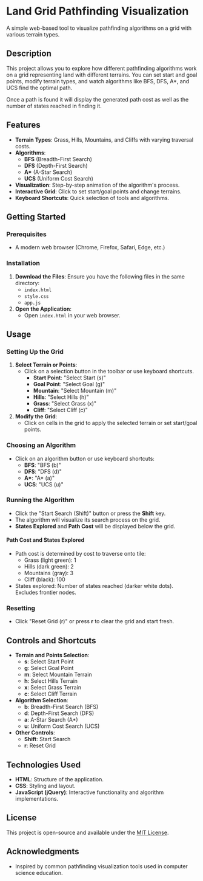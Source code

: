 # Land Grid Pathfinding Visualization

A simple web-based tool to visualize pathfinding algorithms on a grid with various terrain types.

## Description

This project allows you to explore how different pathfinding algorithms work on a grid representing land with different terrains. You can set start and goal points, modify terrain types, and watch algorithms like BFS, DFS, A\*, and UCS find the optimal path.

Once a path is found it will display the generated path cost as well as the number of states reached in finding it.

## Features

- **Terrain Types**: Grass, Hills, Mountains, and Cliffs with varying traversal costs.
- **Algorithms**:
  - **BFS** (Breadth-First Search)
  - **DFS** (Depth-First Search)
  - **A\*** (A-Star Search)
  - **UCS** (Uniform Cost Search)
- **Visualization**: Step-by-step animation of the algorithm's process.
- **Interactive Grid**: Click to set start/goal points and change terrains.
- **Keyboard Shortcuts**: Quick selection of tools and algorithms.

## Getting Started

### Prerequisites

- A modern web browser (Chrome, Firefox, Safari, Edge, etc.)

### Installation

1. **Download the Files**: Ensure you have the following files in the same directory:
   - `index.html`
   - `style.css`
   - `app.js`
2. **Open the Application**:
   - Open `index.html` in your web browser.

## Usage

### Setting Up the Grid

1. **Select Terrain or Points**:
   - Click on a selection button in the toolbar or use keyboard shortcuts.
     - **Start Point**: "Select Start (s)"
     - **Goal Point**: "Select Goal (g)"
     - **Mountain**: "Select Mountain (m)"
     - **Hills**: "Select Hills (h)"
     - **Grass**: "Select Grass (x)"
     - **Cliff**: "Select Cliff (c)"
2. **Modify the Grid**:
   - Click on cells in the grid to apply the selected terrain or set start/goal points.

### Choosing an Algorithm

- Click on an algorithm button or use keyboard shortcuts:
  - **BFS**: "BFS (b)"
  - **DFS**: "DFS (d)"
  - **A\***: "A\* (a)"
  - **UCS**: "UCS (u)"

### Running the Algorithm

- Click the "Start Search (Shift)" button or press the **Shift** key.
- The algorithm will visualize its search process on the grid.
- **States Explored** and **Path Cost** will be displayed below the grid.

#### Path Cost and States Explored
- Path cost is determined by cost to traverse onto tile:
  - Grass (light green): 1
  - Hills (dark green): 2
  - Mountains (gray): 3
  - Cliff (black): 100
- States explored: Number of states reached (darker white dots). Excludes frontier nodes.

### Resetting

- Click "Reset Grid (r)" or press **r** to clear the grid and start fresh.

## Controls and Shortcuts

- **Terrain and Points Selection**:
  - **s**: Select Start Point
  - **g**: Select Goal Point
  - **m**: Select Mountain Terrain
  - **h**: Select Hills Terrain
  - **x**: Select Grass Terrain
  - **c**: Select Cliff Terrain
- **Algorithm Selection**:
  - **b**: Breadth-First Search (BFS)
  - **d**: Depth-First Search (DFS)
  - **a**: A-Star Search (A\*)
  - **u**: Uniform Cost Search (UCS)
- **Other Controls**:
  - **Shift**: Start Search
  - **r**: Reset Grid

## Technologies Used

- **HTML**: Structure of the application.
- **CSS**: Styling and layout.
- **JavaScript (jQuery)**: Interactive functionality and algorithm implementations.

## License

This project is open-source and available under the [MIT License](LICENSE).

## Acknowledgments

- Inspired by common pathfinding visualization tools used in computer science education.